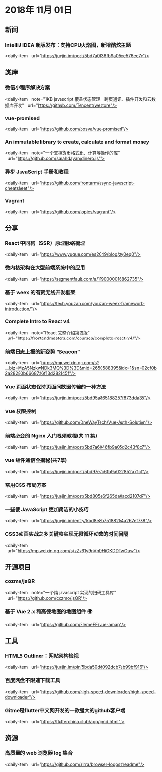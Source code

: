 # 2018年 11月 01日

## 新闻

### IntelliJ IDEA 新版发布：支持CPU火焰图，新增酷炫主题

<daily-item
  url="https://juejin.im/post/5bd7a0f36fb9a05ce576ec7e"/>

## 类库

### 微信小程序解决方案

<daily-item
  note="1KB javascript 覆盖状态管理、跨页通讯、插件开发和云数据库开发"
  url="https://github.com/Tencent/westore"/>

### vue-promised

<daily-item
  url="https://github.com/posva/vue-promised"/>

### An immutable library to create, calculate and format money

<daily-item
  note="一个支持货币格式化、计算等操作的库"
  url="https://github.com/sarahdayan/dinero.js"/>

### 异步 JavaScript 手册和教程

<daily-item
  url="https://github.com/frontarm/async-javascript-cheatsheet"/>

### Vagrant

<daily-item
  url="https://github.com/topics/vagrant"/>

## 分享

### React 中同构（SSR）原理脉络梳理

<daily-item
  url="https://www.yuque.com/es2049/blog/zy0eq0"/>

### 微内核架构在大型前端系统中的应用

<daily-item
  url="https://segmentfault.com/a/1190000016862735"/>

### 基于 weex 的有赞无线开发框架

<daily-item
  url="https://tech.youzan.com/youzan-weex-framework-introduction/"/>

### Complete Intro to React v4

<daily-item
  note="React 完整介绍第四版"
  url="https://frontendmasters.com/courses/complete-react-v4/"/>

### 前端日志上报的新姿势 “Beacon”

<daily-item
  url="https://mp.weixin.qq.com/s?__biz=MzA5NzkwNDk3MQ%3D%3D&mid=2650588395&idx=1&sn=02cf0b2a28280b6668726f13d282145f"/>

### Vue 页面状态保持页面间数据传输的一种方法

<daily-item
  url="https://juejin.im/post/5bd95a865188257f873dda35"/>

### Vue 权限控制

<daily-item
  url="https://github.com/OneWayTech/Vue-Auth-Solution"/>

### 前端必会的 Nginx 入门视频教程(共 11 集)

<daily-item
  url="https://juejin.im/post/5bd7a6046fb9a05d2c43f8c7"/>

### vue 组件通信全揭秘(共7章)

<daily-item
  url="https://juejin.im/post/5bd97e7c6fb9a022852a71cf"/>

### 常用CSS 布局方案

<daily-item
  url="https://juejin.im/post/5bd805e6f265da0acd2107d7"/>

### 一些使 JavaScript 更加简洁的小技巧

<daily-item
  url="https://juejin.im/entry/5bd8e8b75188254a267ef788"/>

### CSS3动画实战之多关键帧实现无限循环动效的时间间隔

<daily-item
  url="https://mp.weixin.qq.com/s/zZv61y9nVnDHiOKDDTwOuw"/>

## 开源项目

### cozmo/jsQR

<daily-item
  note="一个纯 javascript 实现的扫码工具库"
  url="https://github.com/cozmo/jsQR"/>

### 基于 Vue 2.x 和高德地图的地图组件 🌍

<daily-item
  url="https://github.com/ElemeFE/vue-amap"/>

## 工具

### HTML5 Outliner：网站架构检视

<daily-item
  url="https://juejin.im/pin/5bda50dd092dcb7eb99bf916"/>

### 百度网盘不限速下载工具

<daily-item
  url="https://github.com/high-speed-downloader/high-speed-downloader"/>

### Gitme是flutter中文网开发的一款强大的github客户端

<daily-item
  url="https://flutterchina.club/app/gmd.html"/>

## 资源

### 高质量的 web 浏览器 log 集合

<daily-item
  url="https://github.com/alrra/browser-logos#readme"/>

<daily-footer/>